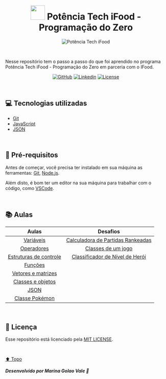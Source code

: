 <h1 id="title" align="center">
  <img src="https://hermes.dio.me/tracks/9388e8d8-00d5-4007-a7c9-357324fe73fa.png" width="45px"/> 
  Potência Tech iFood - Programação do Zero 
</h1>

<div id="cover" align="center">

  ![Potência Tech iFood](https://hermes.dio.me/companies/0018735d-ee63-4064-bc29-55a2ef0f0ff0.png "Potência Tech iFood")

</div>

<!-- <h4 align="center">🚧 Projeto em construção... 🚧</h4> -->

<br>

<p>Nesse repositório tem o passo a passo do que foi aprendido no programa Potência Tech iFood - Programação do Zero em parceria com o IFood.</p>

<!-- Shields -->

<div id="shields" align="center">

<!-- Simbolos: https://simpleicons.org/ -->


[![GitHub](https://img.shields.io/badge/GitHub-4fa8fb?style=plastic&logo=github&logoColor=white)](https://github.com/MarinaGV93)
[![Linkedin](https://img.shields.io/badge/Linkedin-4fa8fb?style=plastic&logo=linkedin&logoColor=white)](https://br.linkedin.com/in/marinagvale?trk=public_profile_browsemap)
[![License](https://img.shields.io/badge/License-4fa8fb?style=plastic&logo=cachet&logoColor=white)](https://github.com/MarinaGV93/Potencia-Tech-iFood/blob/main/LICENSE)
<!--
[![Git](https://img.shields.io/badge/GIT-4fa8fb?style=plastic&logo=git&logoColor=white)](https://developer.mozilla.org/en-US/docs/Glossary/Git)
[![HTML](https://img.shields.io/badge/HTML-4fa8fb?style=plastic&logo=html5&logoColor=white)](https://developer.mozilla.org/pt-BR/docs/Web/HTML)
[![CSS](https://img.shields.io/badge/CSS-4fa8fb?style=plastic&logo=css3&logoColor=white)](https://developer.mozilla.org/pt-BR/docs/Web/CSS)
[![JavaScript](https://img.shields.io/badge/JavaScript-4fa8fb?style=plastic&logo=javascript&logoColor=white)](https://developer.mozilla.org/pt-BR/docs/Web/JavaScript/)
[![React](https://img.shields.io/badge/React-4fa8fb?style=plastic&logo=react&logoColor=white)](https://developer.mozilla.org/en-US/docs/Learn/Tools_and_testing/Client-side_JavaScript_frameworks/React_getting_started)
-->
</div>
<br>

## 💻 Tecnologias utilizadas

* [Git](https://git-scm.com/)
* [JavaScript](https://developer.mozilla.org/pt-BR/docs/Web/JavaScript/)
* [JSON](https://www.json.org/json-pt.html)

<br>

## 📝 Pré-requisitos

Antes de começar, você precisa ter instalado em sua máquina as ferramentas:
[Git](https://git-scm.com), [Node.js](https://nodejs.org/en/).

Além disto, é bom ter um editor na sua máquina para trabalhar com o código, como [VSCode](https://code.visualstudio.com/).

<br>

## 📚 Aulas

<!-- Tabela -->

<div id="table" align="center">

| Aulas | Desafios |
| :----: | :---: |
| [Variáveis](https://github.com/MarinaGV93/Potencia-Tech-iFood/tree/main/Variáveis) | [Calculadora de Partidas Rankeadas](https://github.com/MarinaGV93/Potencia-Tech-iFood/tree/main/Desafios/Calculadora%20de%20Partidas%20Rankeadas)  
| [Operadores](https://github.com/MarinaGV93/Potencia-Tech-iFood/tree/main/Operadores) | [Classes de um jogo](https://github.com/MarinaGV93/Potencia-Tech-iFood/tree/main/Desafios/Classes%20de%20um%20jogo)
| [Estruturas de controle](https://github.com/MarinaGV93/Potencia-Tech-iFood/tree/main/Estruturas%20de%20controle) | [Classificador de Nível de Herói](https://github.com/MarinaGV93/Potencia-Tech-iFood/tree/main/Desafios/Classificador%20de%20Nível%20de%20Herói)
| [Funções](https://github.com/MarinaGV93/Potencia-Tech-iFood/tree/main/Fun%C3%A7%C3%B5es) | []()
| [Vetores e matrizes](https://github.com/MarinaGV93/Potencia-Tech-iFood/tree/main/Vetores%20e%20matrizes) | []() | 
| [Classes e objetos](https://github.com/MarinaGV93/Potencia-Tech-iFood/tree/main/Classes%20e%20objetos) | []() | 
| [JSON](https://github.com/MarinaGV93/Potencia-Tech-iFood/tree/main/JSON) | []() |
| [Classe Pokémon](https://github.com/MarinaGV93/Potencia-Tech-iFood/blob/main/classPokemon.js) |

</div>
</div>

<br>

## 📃 Licença

<p>

Esse repositório está licenciado pela [MIT LICENSE](https://github.com/MarinaGV93/Potencia-Tech-iFood/blob/main/LICENSE).

</p>

<br>

[⬆️ Topo](#title)

##### Desenvolvido por Marina Golao Vale 💙


